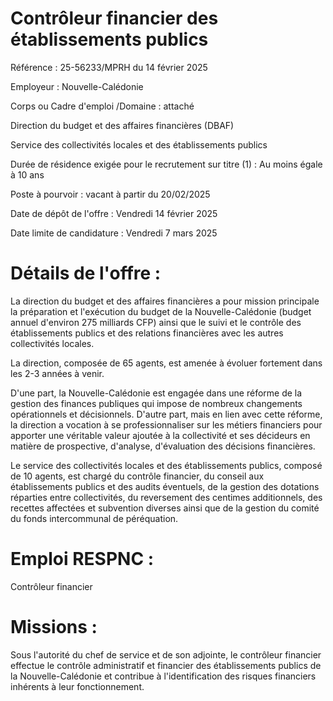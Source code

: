 # Contrôleur financier des établissements publics

Référence : 25-56233/MPRH du 14 février 2025

Employeur : Nouvelle-Calédonie

Corps ou Cadre d'emploi /Domaine : attaché

Direction du budget et des affaires financières (DBAF)

Service des collectivités locales et des établissements publics

Durée de résidence exigée pour le recrutement sur titre (1) : Au moins égale à 10 ans

Poste à pourvoir : vacant à partir du 20/02/2025

Date de dépôt de l'offre : Vendredi 14 février 2025

Date limite de candidature : Vendredi 7 mars 2025

# Détails de l'offre :

La direction du budget et des affaires financières a pour mission principale la préparation et l'exécution du budget de la Nouvelle-Calédonie (budget annuel d'environ 275 milliards CFP) ainsi que le suivi et le contrôle des établissements publics et des relations financières avec les autres collectivités locales.

La direction, composée de 65 agents, est amenée à évoluer fortement dans les 2-3 années à venir.

D'une part, la Nouvelle-Calédonie est engagée dans une réforme de la gestion des finances publiques qui impose de nombreux changements opérationnels et décisionnels. D'autre part, mais en lien avec cette réforme, la direction a vocation à se professionnaliser sur les métiers financiers pour apporter une véritable valeur ajoutée à la collectivité et ses décideurs en matière de prospective, d'analyse, d'évaluation des décisions financières.

Le service des collectivités locales et des établissements publics, composé de 10 agents, est chargé du contrôle financier, du conseil aux établissements publics et des audits éventuels, de la gestion des dotations réparties entre collectivités, du reversement des centimes additionnels, des recettes affectées et subvention diverses ainsi que de la gestion du comité du fonds intercommunal de péréquation.

# Emploi RESPNC :

Contrôleur financier

# Missions :

Sous l'autorité du chef de service et de son adjointe, le contrôleur financier effectue le contrôle administratif et financier des établissements publics de la Nouvelle-Calédonie et contribue à l'identification des risques financiers inhérents à leur fonctionnement.